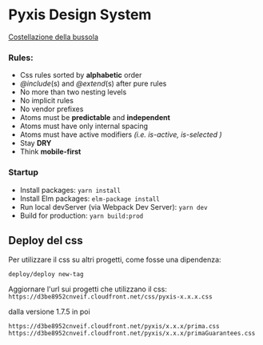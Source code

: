 # Pyxis Design System


[Costellazione della bussola](https://it.wikipedia.org/wiki/Bussola_(costellazione))



### Rules:

- Css rules sorted by **alphabetic** order
- *@include*(s) and *@extend*(s) after pure rules
- No more than two nesting levels
- No implicit rules
- No vendor prefixes
- Atoms must be **predictable** and **independent**
- Atoms must have only internal spacing
- Atoms must have active modifiers *(i.e. is-active, is-selected )*
- Stay **DRY**
- Think **mobile-first**


### Startup

- Install packages: `yarn install`
- Install Elm packages: `elm-package install`
- Run local devServer (via Webpack Dev Server): `yarn dev`
- Build for production: `yarn build:prod`


## Deploy del css
Per utilizzare il css su altri progetti, come fosse una dipendenza:
```
deploy/deploy new-tag
```

Aggiornare l'url sui progetti che utilizzano il css:
`https://d3be8952cnveif.cloudfront.net/css/pyxis-x.x.x.css`

dalla versione 1.7.5 in poi
```
https://d3be8952cnveif.cloudfront.net/pyxis/x.x.x/prima.css
https://d3be8952cnveif.cloudfront.net/pyxis/x.x.x/primaGuarantees.css
```
